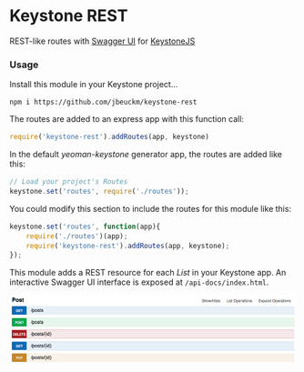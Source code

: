 # Keystone REST

REST-like routes with [Swagger UI](https://github.com/swagger-api/swagger-ui) for [KeystoneJS](https://github.com/keystonejs/keystone)

### Usage

Install this module in your Keystone project...

```
npm i https://github.com/jbeuckm/keystone-rest
```

The routes are added to an express app with this function call: 
```javascript
require('keystone-rest').addRoutes(app, keystone)
```

In the default *yeoman-keystone* generator app, the routes are added like this:
```javascript
// Load your project's Routes
keystone.set('routes', require('./routes'));
```

You could modify this section to include the routes for this module like this:

```javascript
keystone.set('routes', function(app){
    require('./routes')(app);
    require('keystone-rest').addRoutes(app, keystone);
});
```

This module adds a REST resource for each *List* in your Keystone app. An interactive Swagger UI interface is exposed at `/api-docs/index.html`.

![Swagger UI Interface](screenshot.png)

